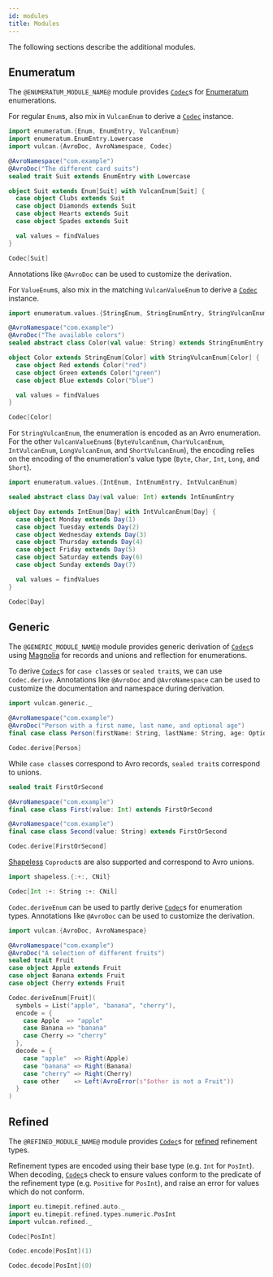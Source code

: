 ```yaml
---
id: modules
title: Modules
---
```


The following sections describe the additional modules.

## Enumeratum

The `@ENUMERATUM_MODULE_NAME@` module provides [`Codec`][codec]s for [Enumeratum](https://github.com/lloydmeta/enumeratum) enumerations.

For regular `Enum`s, also mix in `VulcanEnum` to derive a [`Codec`][codec] instance.

```scala mdoc:reset-object
import enumeratum.{Enum, EnumEntry, VulcanEnum}
import enumeratum.EnumEntry.Lowercase
import vulcan.{AvroDoc, AvroNamespace, Codec}

@AvroNamespace("com.example")
@AvroDoc("The different card suits")
sealed trait Suit extends EnumEntry with Lowercase

object Suit extends Enum[Suit] with VulcanEnum[Suit] {
  case object Clubs extends Suit
  case object Diamonds extends Suit
  case object Hearts extends Suit
  case object Spades extends Suit

  val values = findValues
}

Codec[Suit]
```

Annotations like `@AvroDoc` can be used to customize the derivation.

For `ValueEnum`s, also mix in the matching `VulcanValueEnum` to derive a [`Codec`][codec] instance.

```scala mdoc
import enumeratum.values.{StringEnum, StringEnumEntry, StringVulcanEnum}

@AvroNamespace("com.example")
@AvroDoc("The available colors")
sealed abstract class Color(val value: String) extends StringEnumEntry

object Color extends StringEnum[Color] with StringVulcanEnum[Color] {
  case object Red extends Color("red")
  case object Green extends Color("green")
  case object Blue extends Color("blue")

  val values = findValues
}

Codec[Color]
```

For `StringVulcanEnum`, the enumeration is encoded as an Avro enumeration. For the other `VulcanValueEnum`s (`ByteVulcanEnum`, `CharVulcanEnum`, `IntVulcanEnum`, `LongVulcanEnum`, and `ShortVulcanEnum`), the encoding relies on the encoding of the enumeration's value type (`Byte`, `Char`, `Int`, `Long`, and `Short`).

```scala mdoc
import enumeratum.values.{IntEnum, IntEnumEntry, IntVulcanEnum}

sealed abstract class Day(val value: Int) extends IntEnumEntry

object Day extends IntEnum[Day] with IntVulcanEnum[Day] {
  case object Monday extends Day(1)
  case object Tuesday extends Day(2)
  case object Wednesday extends Day(3)
  case object Thursday extends Day(4)
  case object Friday extends Day(5)
  case object Saturday extends Day(6)
  case object Sunday extends Day(7)

  val values = findValues
}

Codec[Day]
```

## Generic

The `@GENERIC_MODULE_NAME@` module provides generic derivation of [`Codec`][codec]s using [Magnolia](https://github.com/propensive/magnolia) for records and unions and reflection for enumerations.

To derive [`Codec`][codec]s for `case class`es or `sealed trait`s, we can use `Codec.derive`. Annotations like `@AvroDoc` and `@AvroNamespace` can be used to customize the documentation and namespace during derivation.

```scala mdoc
import vulcan.generic._

@AvroNamespace("com.example")
@AvroDoc("Person with a first name, last name, and optional age")
final case class Person(firstName: String, lastName: String, age: Option[Int])

Codec.derive[Person]
```

While `case class`es correspond to Avro records, `sealed trait`s correspond to unions.

```scala mdoc
sealed trait FirstOrSecond

@AvroNamespace("com.example")
final case class First(value: Int) extends FirstOrSecond

@AvroNamespace("com.example")
final case class Second(value: String) extends FirstOrSecond

Codec.derive[FirstOrSecond]
```

[Shapeless](https://github.com/milessabin/shapeless) `Coproduct`s are also supported and correspond to Avro unions.

```scala mdoc
import shapeless.{:+:, CNil}

Codec[Int :+: String :+: CNil]
```

`Codec.deriveEnum` can be used to partly derive [`Codec`][codec]s for enumeration types. Annotations like `@AvroDoc` can be used to customize the derivation.


```scala mdoc
import vulcan.{AvroDoc, AvroNamespace}

@AvroNamespace("com.example")
@AvroDoc("A selection of different fruits")
sealed trait Fruit
case object Apple extends Fruit
case object Banana extends Fruit
case object Cherry extends Fruit

Codec.deriveEnum[Fruit](
  symbols = List("apple", "banana", "cherry"),
  encode = {
    case Apple  => "apple"
    case Banana => "banana"
    case Cherry => "cherry"
  },
  decode = {
    case "apple"  => Right(Apple)
    case "banana" => Right(Banana)
    case "cherry" => Right(Cherry)
    case other    => Left(AvroError(s"$other is not a Fruit"))
  }
)
```

## Refined

The `@REFINED_MODULE_NAME@` module provides [`Codec`][codec]s for [refined](https://github.com/fthomas/refined) refinement types.

Refinement types are encoded using their base type (e.g. `Int` for `PosInt`). When decoding, [`Codec`][codec]s check to ensure values conform to the predicate of the refinement type (e.g. `Positive` for `PosInt`), and raise an error for values which do not conform.

```scala mdoc
import eu.timepit.refined.auto._
import eu.timepit.refined.types.numeric.PosInt
import vulcan.refined._

Codec[PosInt]

Codec.encode[PosInt](1)

Codec.decode[PosInt](0)
```

[codec]: @API_BASE_URL@/Codec.html
